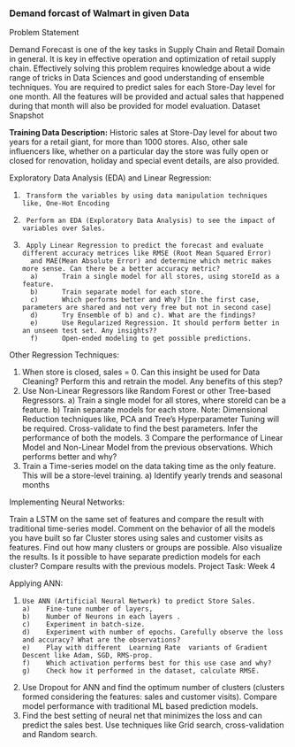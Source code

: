 ### Demand forcast of Walmart in given Data
Problem Statement

Demand Forecast is one of the key tasks in Supply Chain and Retail Domain in general. It is key in effective operation and optimization of retail supply chain. 
Effectively solving this problem requires knowledge about a wide range of tricks in Data Sciences and good understanding of ensemble techniques. 
You are required to predict sales for each Store-Day level for one month. 
All the features will be provided and actual sales that happened during that month will also be provided for model evaluation. 
Dataset Snapshot

**Training Data Description:** Historic sales at Store-Day level for about two years for a retail giant, for more than 1000 stores. 
Also, other sale influencers like, whether on a particular day the store was fully open or closed for renovation, holiday and special event details, are also provided. 

 

Exploratory Data Analysis (EDA) and Linear Regression:

1.      Transform the variables by using data manipulation techniques like, One-Hot Encoding 
2.      Perform an EDA (Exploratory Data Analysis) to see the impact of variables over Sales.
3.      Apply Linear Regression to predict the forecast and evaluate different accuracy metrices like RMSE (Root Mean Squared Error)
         and MAE(Mean Absolute Error) and determine which metric makes more sense. Can there be a better accuracy metric?
         a)      Train a single model for all stores, using storeId as a feature.
         b)      Train separate model for each store.
         c)      Which performs better and Why? [In the first case, parameters are shared and not very free but not in second case]
         d)      Try Ensemble of b) and c). What are the findings?
         e)      Use Regularized Regression. It should perform better in an unseen test set. Any insights??
         f)      Open-ended modeling to get possible predictions.


Other Regression Techniques:

1. When store is closed, sales = 0. Can this insight be used for Data Cleaning? Perform this and retrain the model. Any benefits of this step?
2. Use Non-Linear Regressors like Random Forest or other Tree-based Regressors.
       a)    Train a single model for all stores, where storeId can be a feature.
       b)    Train separate models for each store.
       Note: Dimensional Reduction techniques like, PCA and Tree’s Hyperparameter Tuning will be required. Cross-validate to find the
                  best parameters. Infer the performance of both the models. 
3 Compare the performance of Linear Model and Non-Linear Model from the previous observations. Which performs better and why?
4. Train a Time-series model on the data taking time as the only feature. This will be a store-level training.
       a)    Identify yearly trends and seasonal months
 


Implementing Neural Networks:

Train a LSTM on the same set of features and compare the result with traditional time-series model.
Comment on the behavior of all the models you have built so far
Cluster stores using sales and customer visits as features. Find out how many clusters or groups are possible. Also visualize the results.
Is it possible to have separate prediction models for each cluster? Compare results with the previous models.
Project Task: Week 4

Applying ANN:

1.     Use ANN (Artificial Neural Network) to predict Store Sales.
       a)    Fine-tune number of layers,
       b)    Number of Neurons in each layers .
       c)    Experiment in batch-size.
       d)    Experiment with number of epochs. Carefully observe the loss and accuracy? What are the observations?
       e)    Play with different  Learning Rate  variants of Gradient Descent like Adam, SGD, RMS-prop.
       f)    Which activation performs best for this use case and why?
       g)    Check how it performed in the dataset, calculate RMSE.
2.    Use Dropout for ANN and find the optimum number of clusters (clusters formed considering the features: sales and customer
       visits). Compare model performance with traditional ML based prediction models. 
3.    Find the best setting of neural net that minimizes the loss and can predict the sales best. Use techniques like Grid
       search, cross-validation and Random search.
